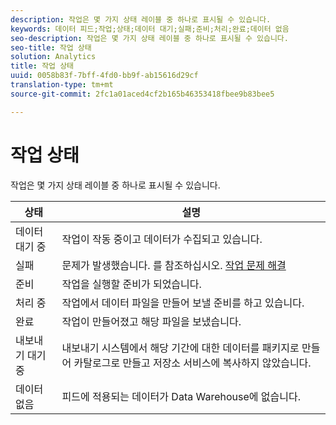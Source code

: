 ```yaml
---
description: 작업은 몇 가지 상태 레이블 중 하나로 표시될 수 있습니다.
keywords: 데이터 피드;작업;상태;데이터 대기;실패;준비;처리;완료;데이터 없음
seo-description: 작업은 몇 가지 상태 레이블 중 하나로 표시될 수 있습니다.
seo-title: 작업 상태
solution: Analytics
title: 작업 상태
uuid: 0058b83f-7bff-4fd0-bb9f-ab15616d29cf
translation-type: tm+mt
source-git-commit: 2fc1a01aced4cf2b165b46353418fbee9b83bee5

---
```



# 작업 상태

작업은 몇 가지 상태 레이블 중 하나로 표시될 수 있습니다.

| 상태 | 설명 |
|---|---|
| 데이터 대기 중 | 작업이 작동 중이고 데이터가 수집되고 있습니다. |
| 실패 | 문제가 발생했습니다. 를 참조하십시오. [작업 문제 해결](/help/export/analytics-data-feed/jobs-troubleshooting.md) |
| 준비 | 작업을 실행할 준비가 되었습니다. |
| 처리 중 | 작업에서 데이터 파일을 만들어 보낼 준비를 하고 있습니다. |
| 완료 | 작업이 만들어졌고 해당 파일을 보냈습니다. |
| 내보내기 대기 중 | 내보내기 시스템에서 해당 기간에 대한 데이터를 패키지로 만들어 카탈로그로 만들고 저장소 서비스에 복사하지 않았습니다. |
| 데이터 없음 | 피드에 적용되는 데이터가 Data Warehouse에 없습니다. |

